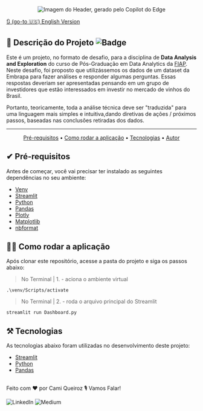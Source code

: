 <div align='center'>
<img src='img\Tech Challenge  FIAP PÓS TECH.png' alt='Imagem do Header, gerado pelo Copilot do Edge'>
</div>

[🔃 (go-to 🇺🇸) English Version](https://github.com/camimq/imigracao_canada/blob/main/README.md)

## 📝 Descrição do Projeto ![Badge](https://img.shields.io/static/v1?label=license&message=MIT&color=0677B9)
Este é um projeto, no formato de desafio, para a disciplina de **Data Analysis and Exploration** do curso de Pós-Graduação em Data Analytics da [FIAP](https://www.fiap.com.br/). Neste desafio, foi proposto que utilizássemos os dados de um dataset da Embrapa para fazer análises e responder algumas perguntas. Essas respostas deveriam ser apresentadas pensando em um grupo de investidores que estão interessados em investir no mercado de vinhos do Brasil.

Portanto, teoricamente, toda a análise técnica deve ser "traduzida" para uma linguagem mais simples e intuitiva,dando diretivas de ações / próximos passos, baseadas nas conclusões retiradas dos dados.

---

<p align="center">
 <a href="#pre-requisitos">Pré-requisitos</a> • 
 <a href="#como-usar">Como rodar a aplicação</a> • 
 <a href="#tecnologias">Tecnologias</a> • 
 <a href="#autor">Autor</a>
</p>

## ✔ Pré-requisitos

Antes de começar, você vai precisar ter instalado as seguintes dependências no seu ambiente:

- [Venv](https://pypi.org/project/virtualenv/)
- [Streamlit](https://streamlit.io/)
- [Python](https://www.python.org/)
- [Pandas](https://pandas.pydata.org/)
- [Plotly](https://plotly.com/)
- [Matplotlib](https://matplotlib.org/)
- [nbformat](https://pypi.org/project/nbformat/)

## 👩‍💻 Como rodar a aplicação

Após clonar este repositório, acesse a pasta do projeto e siga os passos abaixo:

> No Terminal | 1. - aciona o ambiente virtual

`.\venv/Scripts/activate`

> No Terminal | 2. - roda o arquivo principal do Streamlit

`streamlit run Dashboard.py`

## ⚒ Tecnologias

As tecnologias abaixo foram utilizadas no desenvolvimento deste projeto:

- [Streamlit](https://streamlit.io/)
- [Python](https://www.python.org/)
- [Pandas](https://pandas.pydata.org/)

##

Feito com ❤️ por Cami Queiroz 🎙 Vamos Falar!

![LinkedIn](https://img.shields.io/badge/linkedin-%230077B5.svg?style=for-the-badge&logo=linkedin&logoColor=white&link=https://www.linkedin.com/in/camilaqueiroz)  ![Medium](https://img.shields.io/badge/Medium-12100E?style=for-the-badge&logo=medium&logoColor=white&https://medium.com/@camimq/)